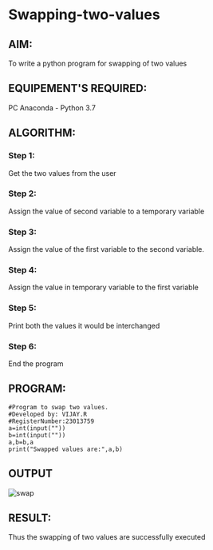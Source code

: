# Swapping-two-values
## AIM:
To write a python program for swapping of two values
## EQUIPEMENT'S REQUIRED: 
PC
Anaconda - Python 3.7
## ALGORITHM: 
### Step 1:
Get the two values from the user
### Step 2: 
Assign the value of second variable to a temporary variable 
### Step 3: 
Assign the value of the first variable to the second variable.
### Step 4:  
Assign the value in temporary variable to the first variable
### Step 5: 
Print both the values it would be interchanged
### Step 6: 
End the program
## PROGRAM:
```
#Program to swap two values.
#Developed by: VIJAY.R
#RegisterNumber:23013759
a=int(input(""))
b=int(input(""))
a,b=b,a
print("Swapped values are:",a,b)
```

## OUTPUT
![swap](https://github.com/vijayr21/Swapping-two-values/assets/149347607/3da84432-abb7-4509-9795-9a1fd1070fd5)





## RESULT:
Thus the swapping of two values are successfully executed



